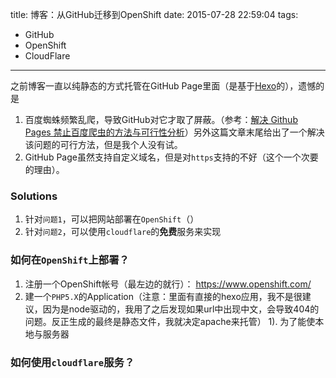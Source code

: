 title: 博客：从GitHub迁移到OpenShift
date: 2015-07-28 22:59:04
tags:
 - GitHub
 - OpenShift
 - CloudFlare
---
之前博客一直以纯静态的方式托管在GitHub Page里面（是基于[Hexo](https://hexo.io/)的），遗憾的是

1. 百度蜘蛛频繁乱爬，导致GitHub对它才取了屏蔽。（参考：[解决 Github Pages 禁止百度爬虫的方法与可行性分析](http://jerryzou.com/posts/feasibility-of-allowing-baiduSpider-for-Github-Pages/)）另外这篇文章末尾给出了一个解决该问题的可行方法，但是我个人没有试。
2. GitHub Page虽然支持自定义域名，但是对`https`支持的不好（这个一个次要的理由）。

<!-- more -->
### Solutions
1. 针对`问题1`，可以把网站部署在`OpenShift`（）
2. 针对`问题2`，可以使用`cloudflare`的**免费**服务来实现

### 如何在`OpenShift`上部署？
1. 注册一个OpenShift帐号（最左边的就行）： https://www.openshift.com/
2. 建一个`PHP5.X`的Application（注意：里面有直接的hexo应用，我不是很建议，因为是node驱动的，我用了之后发现如果url中出现中文，会导致404的问题。反正生成的最终是静态文件，我就决定apache来托管）
    1). 为了能使本地与服务器

### 如何使用`cloudflare`服务？
